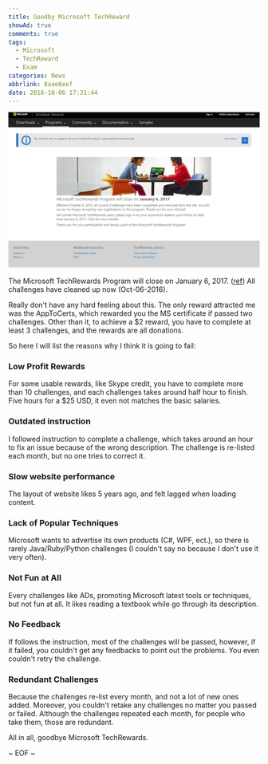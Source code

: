 ```yaml
---
title: Goodby Microsoft TechReward
showAd: true
comments: true
tags:
  - Microsoft
  - TechReward
  - Exam
categories: News
abbrlink: 8aae6eef
date: 2016-10-06 17:31:44
---
```


![](\img\ms_tech_reward.jpg)

The Microsoft TechRewards Program will close on January 6, 2017. ([ref](https://rewards.msdn.microsoft.com/en-us/signin)) All challenges have cleaned up now (Oct-06-2016).

Really don't have any hard feeling about this. The only reward attracted me was the AppToCerts, which rewarded you the MS certificate if passed two challenges. Other than it, to achieve a $2 reward, you have to complete at least 3 challenges, and the rewards are all donations.

So here I will list the reasons why I think it is going to fail:

<!-- More -->

### Low Profit Rewards

For some usable rewards, like Skype credit, you have to complete more than 10 challenges, and each challenges takes around half hour to finish. Five hours for a $25 USD, it even not matches the basic salaries.

### Outdated instruction

I followed instruction to complete a challenge, which takes around an hour to fix an issue because of the wrong description. The challenge is re-listed each month, but no one tries to correct it.

### Slow website performance

The layout of website likes 5 years ago, and felt lagged when loading content.

### Lack of Popular Techniques

Microsoft wants to advertise its own products (C#, WPF, ect.), so there is rarely Java/Ruby/Python challenges (I couldn't say no because I don't use it very often). 

### Not Fun at All

Every challenges like ADs, promoting Microsoft latest tools or techniques, but not fun at all. It likes reading a textbook while go through its description.

### No Feedback

If follows the instruction, most of the challenges will be passed, however, if it failed, you couldn't get any feedbacks to point out the problems. You even couldn't retry the challenge. 

### Redundant Challenges

Because the challenges re-list every month, and not a lot of new ones added. Moreover, you couldn't retake any challenges no matter you passed or failed. Although the challenges repeated each month, for people who take them, those are redundant.

All in all, goodbye Microsoft TechRewards.

~ EOF ~

